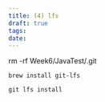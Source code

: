 ```yaml
---
title: (4) lfs
draft: true
tags: 
date:
---
```



rm -rf Week6/JavaTest/.git

```
brew install git-lfs
```

```
git lfs install

```
